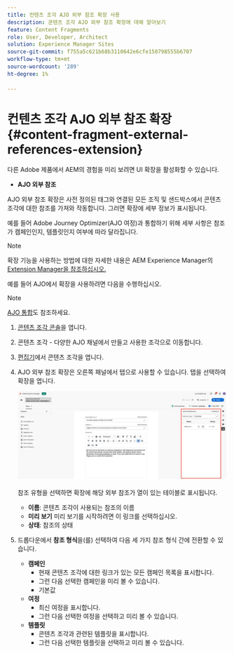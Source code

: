 ```yaml
---
title: 컨텐츠 조각 AJO 외부 참조 확장 사용
description: 콘텐츠 조각 AJO 외부 참조 확장에 대해 알아보기
feature: Content Fragments
role: User, Developer, Architect
solution: Experience Manager Sites
source-git-commit: f755a5c621b68b3110642e6cfe150798555b6707
workflow-type: tm+mt
source-wordcount: '289'
ht-degree: 1%

---
```



# 컨텐츠 조각 AJO 외부 참조 확장 {#content-fragment-external-references-extension}

다른 Adobe 제품에서 AEM의 경험을 미리 보려면 UI 확장을 활성화할 수 있습니다.

* **AJO 외부 참조**

AJO 외부 참조 확장은 사전 정의된 태그와 연결된 모든 조직 및 샌드박스에서 콘텐츠 조각에 대한 참조를 가져와 작동합니다. 그러면 확장에 세부 정보가 표시됩니다.

예를 들어 Adobe Journey Optimizer(AJO 여정)과 통합하기 위해 세부 사항은 참조가 캠페인인지, 템플릿인지 여부에 따라 달라집니다.

>[!NOTE]
>
>확장 기능을 사용하는 방법에 대한 자세한 내용은 AEM Experience Manager의 [Extension Manager을 참조하십시오.](https://developer.adobe.com/uix/docs/extension-manager/)

예를 들어 AJO에서 확장을 사용하려면 다음을 수행하십시오.

>[!NOTE]
>
>[AJO 통합](https://experienceleague.adobe.com/ko/docs/journey-optimizer/using/integrations/aem-fragments)도 참조하세요.

1. [콘텐츠 조각 콘솔](/help/sites-cloud/administering/content-fragments/overview.md#content-fragments-console)을 엽니다.

1. 콘텐츠 조각 - 다양한 AJO 채널에서 만들고 사용한 조각으로 이동합니다.

1. [편집기](/help/sites-cloud/administering/content-fragments/managing.md#editing-the-content-of-your-fragment)에서 콘텐츠 조각을 엽니다.

1. AJO 외부 참조 확장은 오른쪽 패널에서 탭으로 사용할 수 있습니다. 탭을 선택하여 확장을 엽니다.

   ![AJO 외부 참조 확장](/help/sites-cloud/administering/content-fragments/assets/cf-ajo-fragment-external-references-extension.png)

   참조 유형을 선택하면 확장에 해당 외부 참조가 열이 있는 테이블로 표시됩니다.

   * **이름**: 콘텐츠 조각이 사용되는 참조의 이름
   * **미리 보기** 미리 보기를 시작하려면 이 링크를 선택하십시오.
   * **상태**: 참조의 상태

1. 드롭다운에서 **참조 형식**&#x200B;을(를) 선택하여 다음 세 가지 참조 형식 간에 전환할 수 있습니다.

   * **캠페인**
      * 현재 콘텐츠 조각에 대한 링크가 있는 모든 캠페인 목록을 표시합니다.
      * 그런 다음 선택한 캠페인을 미리 볼 수 있습니다.
      * 기본값
   * **여정**
      * 최신 여정을 표시합니다.
      * 그런 다음 선택한 여정을 선택하고 미리 볼 수 있습니다.
   * **템플릿**
      * 콘텐츠 조각과 관련된 템플릿을 표시합니다.
      * 그런 다음 선택한 템플릿을 선택하고 미리 볼 수 있습니다.